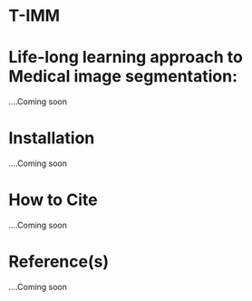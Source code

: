 # T-IMM
Life-long learning approach to Medical image segmentation:
============

....Coming soon

Installation
============

....Coming soon

How to Cite
===========

....Coming soon

Reference(s)
===========

....Coming soon
